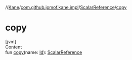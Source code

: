 //[Kane](../../index.md)/[com.github.jomof.kane.impl](../index.md)/[ScalarReference](index.md)/[copy](copy.md)



# copy  
[jvm]  
Content  
fun [copy](copy.md)(name: [Id](../index.md#%5Bcom.github.jomof.kane.impl%2FId%2F%2F%2FPointingToDeclaration%2F%5D%2FClasslikes%2F-1232148026)): [ScalarReference](index.md)  



